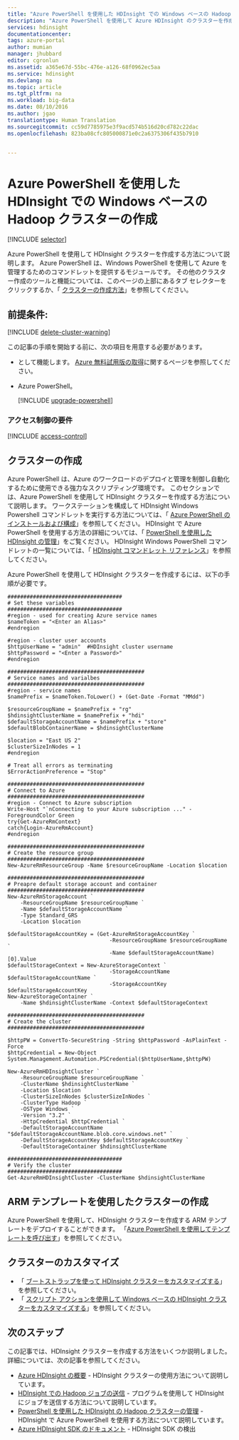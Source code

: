 ```yaml
---
title: "Azure PowerShell を使用した HDInsight での Windows ベースの Hadoop クラスターの作成| Microsoft Docs"
description: "Azure PowerShell を使用して Azure HDInsight のクラスターを作成する方法について説明します。"
services: hdinsight
documentationcenter: 
tags: azure-portal
author: mumian
manager: jhubbard
editor: cgronlun
ms.assetid: a365e67d-55bc-476e-a126-68f0962ec5aa
ms.service: hdinsight
ms.devlang: na
ms.topic: article
ms.tgt_pltfrm: na
ms.workload: big-data
ms.date: 08/10/2016
ms.author: jgao
translationtype: Human Translation
ms.sourcegitcommit: cc59d7785975e3f9acd574b516d20cd782c22dac
ms.openlocfilehash: 823ba08cfc805000871e0c2a6375306f435b7910


---
```

# <a name="create-windows-based-hadoop-clusters-in-hdinsight-using-azure-powershell"></a>Azure PowerShell を使用した HDInsight での Windows ベースの Hadoop クラスターの作成
[!INCLUDE [selector](../../includes/hdinsight-selector-create-clusters.md)]

Azure PowerShell を使用して HDInsight クラスターを作成する方法について説明します。 Azure PowerShell は、Windows PowerShell を使用して Azure を管理するためのコマンドレットを提供するモジュールです。 その他のクラスター作成のツールと機能については、このページの上部にあるタブ セレクターをクリックするか、「 [クラスターの作成方法](hdinsight-provision-clusters.md#cluster-creation-methods)」を参照してください。

## <a name="prerequisites"></a>前提条件:
[!INCLUDE [delete-cluster-warning](../../includes/hdinsight-delete-cluster-warning.md)]

この記事の手順を開始する前に、次の項目を用意する必要があります。

* として機能します。 [Azure 無料試用版の取得](https://azure.microsoft.com/documentation/videos/get-azure-free-trial-for-testing-hadoop-in-hdinsight/)に関するページを参照してください。
* Azure PowerShell。

    [!INCLUDE [upgrade-powershell](../../includes/hdinsight-use-latest-powershell.md)]

### <a name="access-control-requirements"></a>アクセス制御の要件
[!INCLUDE [access-control](../../includes/hdinsight-access-control-requirements.md)]

## <a name="create-clusters"></a>クラスターの作成
Azure PowerShell は、Azure のワークロードのデプロイと管理を制御し自動化するために使用できる強力なスクリプティング環境です。 このセクションでは、Azure PowerShell を使用して HDInsight クラスターを作成する方法について説明します。 ワークステーションを構成して HDInsight Windows Powershell コマンドレットを実行する方法については、「 [Azure PowerShell のインストールおよび構成](../powershell-install-configure.md)」を参照してください。 HDInsight で Azure PowerShell を使用する方法の詳細については、「 [PowerShell を使用した HDInsight の管理](hdinsight-administer-use-powershell.md)」をご覧ください。 HDInsight Windows PowerShell コマンドレットの一覧については、「 [HDInsight コマンドレット リファレンス](https://msdn.microsoft.com/library/azure/dn858087.aspx)」を参照してください。

Azure PowerShell を使用して HDInsight クラスターを作成するには、以下の手順が必要です。

    ####################################
    # Set these variables
    ####################################
    #region - used for creating Azure service names
    $nameToken = "<Enter an Alias>"
    #endregion

    #region - cluster user accounts
    $httpUserName = "admin"  #HDInsight cluster username
    $httpPassword = "<Enter a Password>"
    #endregion

    ###########################################
    # Service names and varialbes
    ###########################################
    #region - service names
    $namePrefix = $nameToken.ToLower() + (Get-Date -Format "MMdd")

    $resourceGroupName = $namePrefix + "rg"
    $hdinsightClusterName = $namePrefix + "hdi"
    $defaultStorageAccountName = $namePrefix + "store"
    $defaultBlobContainerName = $hdinsightClusterName

    $location = "East US 2"
    $clusterSizeInNodes = 1
    #endregion

    # Treat all errors as terminating
    $ErrorActionPreference = "Stop"

    ###########################################
    # Connect to Azure
    ###########################################
    #region - Connect to Azure subscription
    Write-Host "`nConnecting to your Azure subscription ..." -ForegroundColor Green
    try{Get-AzureRmContext}
    catch{Login-AzureRmAccount}
    #endregion

    ###########################################
    # Create the resource group
    ###########################################
    New-AzureRmResourceGroup -Name $resourceGroupName -Location $location

    ###########################################
    # Preapre default storage account and container
    ###########################################
    New-AzureRmStorageAccount `
        -ResourceGroupName $resourceGroupName `
        -Name $defaultStorageAccountName `
        -Type Standard_GRS `
        -Location $location

    $defaultStorageAccountKey = (Get-AzureRmStorageAccountKey `
                                    -ResourceGroupName $resourceGroupName `
                                    -Name $defaultStorageAccountName)[0].Value
    $defaultStorageContext = New-AzureStorageContext `
                                    -StorageAccountName $defaultStorageAccountName `
                                    -StorageAccountKey $defaultStorageAccountKey
    New-AzureStorageContainer `
        -Name $hdinsightClusterName -Context $defaultStorageContext

    ###########################################
    # Create the cluster
    ###########################################

    $httpPW = ConvertTo-SecureString -String $httpPassword -AsPlainText -Force
    $httpCredential = New-Object System.Management.Automation.PSCredential($httpUserName,$httpPW)

    New-AzureRmHDInsightCluster `
        -ResourceGroupName $resourceGroupName `
        -ClusterName $hdinsightClusterName `
        -Location $location `
        -ClusterSizeInNodes $clusterSizeInNodes `
        -ClusterType Hadoop `
        -OSType Windows `
        -Version "3.2" `
        -HttpCredential $httpCredential `
        -DefaultStorageAccountName "$defaultStorageAccountName.blob.core.windows.net" `
        -DefaultStorageAccountKey $defaultStorageAccountKey `
        -DefaultStorageContainer $hdinsightClusterName

    ####################################
    # Verify the cluster
    ####################################
    Get-AzureRmHDInsightCluster -ClusterName $hdinsightClusterName

## <a name="create-clusters-using-arm-template"></a>ARM テンプレートを使用したクラスターの作成
Azure PowerShell を使用して、HDInsight クラスターを作成する ARM テンプレートをデプロイすることができます。  「[Azure PowerShell を使用してテンプレートを呼び出す](hdinsight-hadoop-create-windows-clusters-arm-templates.md#deploy-with-powershell)」を参照してください。

## <a name="customize-clusters"></a>クラスターのカスタマイズ
* 「 [ブートストラップを使って HDInsight クラスターをカスタマイズする](hdinsight-hadoop-customize-cluster-bootstrap.md#use-azure-powershell)」を参照してください。
* 「 [スクリプト アクションを使用して Windows ベースの HDInsight クラスターをカスタマイズする](hdinsight-hadoop-customize-cluster.md#call-scripts-using-azure-powershell)」を参照してください。

## <a name="next-steps"></a>次のステップ
この記事では、HDInsight クラスターを作成する方法をいくつか説明しました。 詳細については、次の記事を参照してください。

* [Azure HDInsight の概要](hdinsight-hadoop-linux-tutorial-get-started.md) - HDInsight クラスターの使用方法について説明しています。
* [HDInsight での Hadoop ジョブの送信](hdinsight-submit-hadoop-jobs-programmatically.md) - プログラムを使用して HDInsight にジョブを送信する方法について説明しています。
* [PowerShell を使用した HDInsight の Hadoop クラスターの管理](hdinsight-administer-use-powershell.md) - HDInsight で Azure PowerShell を使用する方法について説明しています。
* [Azure HDInsight SDK のドキュメント][hdinsight-sdk-documentation] - HDInsight SDK の検出

[hdinsight-sdk-documentation]: http://msdn.microsoft.com/library/dn479185.aspx
[azure-preview-portal]: https://manage.windowsazure.com
[connectionmanager]: http://msdn.microsoft.com/library/mt146773(v=sql.120).aspx
[ssispack]: http://msdn.microsoft.com/library/mt146770(v=sql.120).aspx
[ssisclustercreate]: http://msdn.microsoft.com/library/mt146774(v=sql.120).aspx
[ssisclusterdelete]: http://msdn.microsoft.com/library/mt146778(v=sql.120).aspx



<!--HONumber=Nov16_HO3-->


